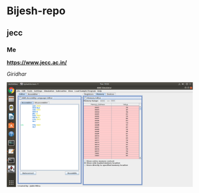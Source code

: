 # Bijesh-repo
## jecc
### Me
**https://www.jecc.ac.in/**

*Giridhar*

![this is image](https://github.com/bijeshpj3/Bijesh-repo/blob/main/img/Screenshot%20from%202021-09-28%2019-33-02.png)
